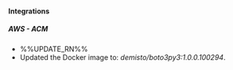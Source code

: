 
#### Integrations

##### AWS - ACM

- %%UPDATE_RN%%
- Updated the Docker image to: *demisto/boto3py3:1.0.0.100294*.
